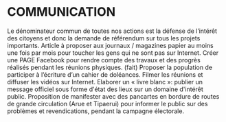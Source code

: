 # COMMUNICATION
Le dénominateur commun de toutes nos actions est la défense de l’intérêt des citoyens et donc la demande de référendum sur tous les projets importants.
 Article à proposer aux journaux / magazines papier au moins une fois par mois pour toucher les gens qui ne sont pas sur Internet.
 Créer une PAGE Facebook pour rendre compte des travaux et des progrès réalisés pendant les réunions physiques. (fait)
 Proposer la population de participer à l’écriture d’un cahier de doléances.
 Filmer les réunions et diffuser les vidéos sur Internet.
 Elaborer un « livre blanc »: publier un message officiel sous forme d'état des lieux sur un domaine d'intérêt public.
 Proposition de manifester avec des pancartes en bordure de routes de grande circulation (Arue et Tipaerui) pour informer le public sur des problèmes et revendications, pendant la campagne électorale.
